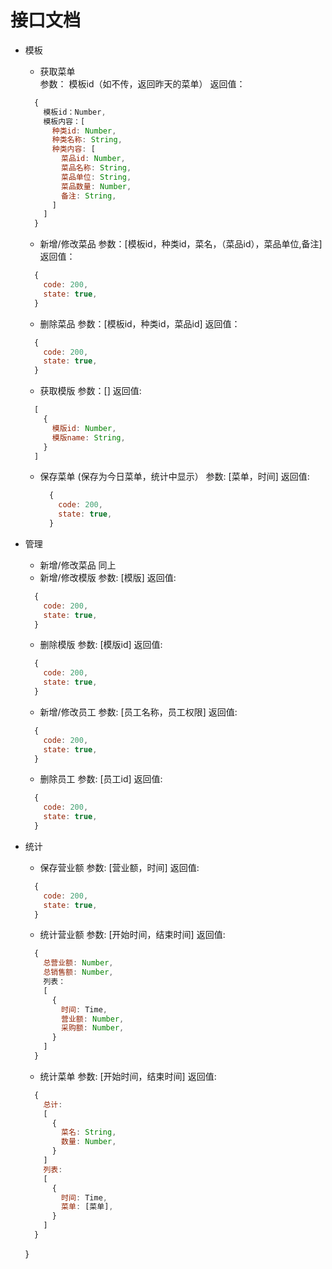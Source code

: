 # 接口文档
  * 模板
    * 获取菜单  
      参数： 模板id（如不传，返回昨天的菜单） 返回值： 
    ```javascript
      {
        模板id：Number,
        模板内容：[
          种类id: Number,
          种类名称: String,
          种类内容: [
            菜品id: Number,
            菜品名称: String,
            菜品单位: String,
            菜品数量: Number,
            备注: String,
          ]
        ]
      }
    ```
    * 新增/修改菜品
      参数：[模板id，种类id，菜名，（菜品id），菜品单位,备注] 返回值：
    ```javascript
      {
        code: 200,
        state: true,
      }
    ```
    * 删除菜品
      参数：[模板id，种类id，菜品id] 返回值：
    ```javascript
      {
        code: 200,
        state: true,
      }
    ```
    * 获取模版
      参数：[] 返回值:
    ```javascript
      [
        {
          模版id: Number,
          模版name: String,
        }
      ]
    ```
    * 保存菜单  (保存为今日菜单，统计中显示）
    参数: [菜单，时间] 返回值:
      ```javascript
        {
          code: 200,
          state: true,
        }
      ```
  * 管理
    * 新增/修改菜品  同上
    * 新增/修改模版 参数: [模版] 返回值: 
    ```javascript
      {
        code: 200,
        state: true,
      }
    ```
    * 删除模版 参数: [模版id] 返回值:
    ```javascript
      {
        code: 200,
        state: true,
      }
    ```
    * 新增/修改员工 参数: [员工名称，员工权限] 返回值:
    ```javascript
      {
        code: 200,
        state: true,
      }
    ```
    * 删除员工 参数: [员工id] 返回值:
    ```javascript
      {
        code: 200,
        state: true,
      }
    ```
  * 统计
    * 保存营业额 参数: [营业额，时间] 返回值:
    ```javascript
      {
        code: 200,
        state: true,
      }
    ```
    * 统计营业额 参数: [开始时间，结束时间] 返回值:
    ```javascript
      {
        总营业额: Number,
        总销售额: Number,
        列表：
        [
          {
            时间: Time,
            营业额: Number,
            采购额: Number,
          }
        ]
      }
    ```
    * 统计菜单 参数: [开始时间，结束时间] 返回值:
    ```javascript
      {
        总计: 
        [
          {
            菜名: String,
            数量: Number,
          }
        ]
        列表:
        [
          {
            时间: Time,
            菜单: [菜单],
          }
        ]
      }
    ```
    
      }
    
